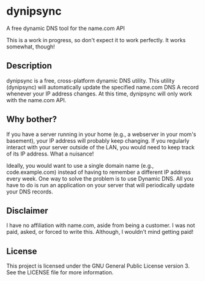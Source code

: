 # dynipsync
A free dynamic DNS tool for the name.com API

This is a work in progress, so don't expect it to work perfectly. It works somewhat, though!

## Description 

dynipsync is a free, cross-platform dynamic DNS utility. This utility (dynipsync) will automatically update the specified name.com DNS A record whenever your IP address changes. At this time, dynipsync will only work with the name.com API.

## Why bother?

If you have a server running in your home (e.g., a webserver in your mom's basement), your IP address will probably keep changing. If you regularly interact with your server outside of the LAN, you would need to keep track of its IP address. What a nuisance!

Ideally, you would want to use a single domain name (e.g., code.example.com) instead of having to remember a different IP address every week. One way to solve the problem is to use Dynamic DNS. All you have to do is run an application on your server that will periodically update your DNS records.

## Disclaimer

I have no affiliation with name.com, aside from being a customer. I was not paid, asked, or forced to write this. Although, I wouldn't mind getting paid!

## License

This project is licensed under the GNU General Public License version 3. See the LICENSE file for more information.
